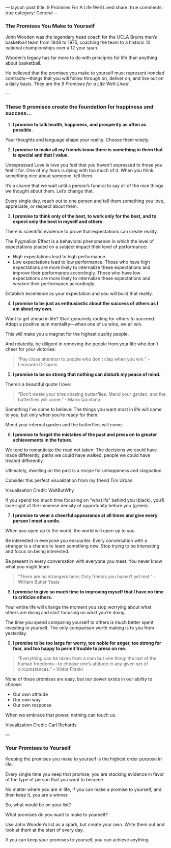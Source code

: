 —
layout: post
title: 9 Promises For A Life Well Lived
share: true
comments: true
category: General
—

### The Promises You Make to Yourself

John Wooden was the legendary head coach for the UCLA Bruins men’s basketball team from 1948 to 1975, coaching the team to a historic 10 national championships over a 12 year span.

Wooden’s legacy has far more to do with principles for life than anything about basketball.

He believed that the promises you make to yourself must represent ironclad contracts—things that you will follow through on, deliver on, and live out on a daily basis. They are the ​*9 Promises for a Life Well-Lived*​.

—

### These 9 promises create the foundation for happiness and success...

1. **I promise to talk health, happiness, and prosperity as often as possible.**

Your thoughts and language shape your reality. Choose them wisely.



2. **I promise to make all my friends know there is something in them that is special and that I value.**

Unexpressed Love is love you feel that you haven’t expressed to those you feel it for. One of my fears is dying with too much of it. When you think something nice about someone, tell them.

It’s a shame that we wait until a person’s funeral to say all of the nice things we thought about them. Let’s change that.

Every single day, reach out to one person and tell them something you love, appreciate, or respect about them.

3. **I promise to think only of the best, to work only for the best, and to expect only the best in myself and others.**

There is scientific evidence to prove that expectations can create reality.

The Pygmalion Effect is a behavioral phenomenon in which the level of expectations placed on a subject impact their level of performance:

- High expectations lead to high performance.
- Low expectations lead to low performance.
Those who have high expectations are more likely to internalize these expectations and improve their performance accordingly. Those who have low expectations are more likely to internalize these expectations and weaken their performance accordingly.

Establish excellence as your expectation and you will build that reality.

4. **I promise to be just as enthusiastic about the success of others as I am about my own.**

Want to get ahead in life? Start genuinely rooting for others to succeed. Adopt a positive sum mentality—when one of us wins, we all win.

This will make you a magnet for the highest quality people.

And relatedly, be diligent in removing the people from your life who don’t cheer for your victories:

> “Pay close attention to people who don’t clap when you win.” - Leonardo DiCaprio

5. **I promise to be so strong that nothing can disturb my peace of mind.**

There’s a beautiful quote I love:

> “Don’t waste your time chasing butterflies. Mend your garden, and the butterflies will come.” - Mario Quintana

Something I’ve come to believe: The things you want most in life will come to you, but only when you’re ready for them.

Mend your internal garden and the butterflies will come.

6. **I promise to forget the mistakes of the past and press on to greater achievements in the future.**

We tend to romanticize the road not taken: The decisions we could have made differently, paths we could have walked, people we could have treated differently.

Ultimately, dwelling on the past is a recipe for unhappiness and stagnation.

Consider this perfect visualization from my friend Tim Urban:



Visualisation Credit: WaitButWhy

If you spend too much time focusing on “what ifs” behind you (black), you’ll lose sight of the immense density of opportunity before you (green).

7. **I promise to wear a cheerful appearance at all times and give every person I meet a smile.**

When you open up to the world, the world will open up to you.

Be interested in everyone you encounter. Every conversation with a stranger is a chance to learn something new. Stop trying to be interesting and focus on being interested.

Be present in every conversation with everyone you meet. You never know what you might learn.

> “There are no strangers here; Only friends you haven’t yet met.” - William Butler Yeats

8. **I promise to give so much time to improving myself that I have no time to criticize others.**

Your entire life will change the moment you stop worrying about what others are doing and start focusing on what you’re doing.

The time you spend comparing yourself to others is much better spent investing in yourself. The only comparison worth making is to you from yesterday.

9. **I promise to be too large for worry, too noble for anger, too strong for fear, and too happy to permit trouble to press on me.**

> “Everything can be taken from a man but one thing: the last of the human freedoms—to choose one’s attitude in any given set of circumstances.” - Viktor Frankl

None of these promises are easy, but our power exists in our ability to choose:

- Our own attitude
- Our own way
- Our own response

When we embrace that power, nothing can touch us.



Visualization Credit: Carl Richards

—

### Your Promises to Yourself

Keeping the promises you make to yourself is the highest order purpose in life.

Every single time you keep that promise, you are stacking evidence in favor of the type of person that you want to become.

No matter where you are in life, if you can make a promise to yourself, and then keep it, you are a winner.

So, what would be on your list?

What promises do you want to make to yourself?

Use John Wooden’s list as a spark, but create your own. Write them out and look at them at the start of every day.

If you can keep your promises to yourself, you can achieve anything.